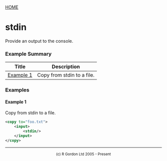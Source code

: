 [HOME](../../../README.md)
# stdin

Provide an output to the console.

### Example Summary

| Title | Description |
| ----- | ----------- |
| [Example 1](#example1) | Copy from stdin to a file. |


### Examples
#### Example 1 <a name="example1"></a>

Copy from stdin to a file.

```xml
<copy to="foo.txt">
    <input>
        <stdin/>
    </input>
</copy>

```



-----------------------

<div style='font-size: smaller; text-align: center;'>(c) R Gordon Ltd 2005 - Present</div>
